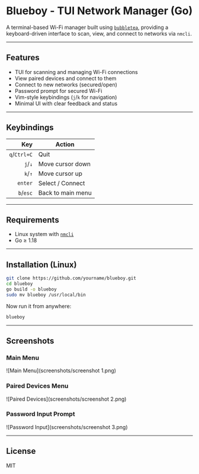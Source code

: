 # Blueboy - TUI Network Manager (Go)

A terminal-based Wi-Fi manager built using [`bubbletea`](https://github.com/charmbracelet/bubbletea), providing a keyboard-driven interface to scan, view, and connect to networks via `nmcli`.

---

## Features

- TUI for scanning and managing Wi-Fi connections  
- View paired devices and connect to them  
- Connect to new networks (secured/open)  
- Password prompt for secured Wi-Fi  
- Vim-style keybindings (`j`/`k` for navigation)  
- Minimal UI with clear feedback and status  

---

## Keybindings

| Key         | Action                        |
|------------:|-------------------------------|
| `q`/`Ctrl+C` | Quit                          |
| `j`/`↓`      | Move cursor down              |
| `k`/`↑`      | Move cursor up                |
| `enter`      | Select / Connect              |
| `b`/`esc`    | Back to main menu             |

---

## Requirements

- Linux system with [`nmcli`](https://wiki.archlinux.org/title/NetworkManager#nmcli)  
- Go ≥ 1.18  

---

## Installation (Linux)

```bash
git clone https://github.com/yourname/blueboy.git
cd blueboy
go build -o blueboy
sudo mv blueboy /usr/local/bin
```

Now run it from anywhere:

```bash
blueboy
```

---

## Screenshots

### Main Menu  
![Main Menu](screenshots/screenshot 1.png)

### Paired Devices Menu  
![Paired Devices](screenshots/screenshot 2.png)

### Password Input Prompt  
![Password Input](screenshots/screenshot 3.png)

---

## License

MIT
